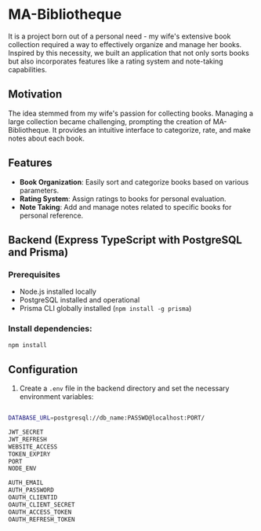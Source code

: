 # MA-Bibliotheque

It is a project born out of a personal need - my wife's extensive book collection required a way to effectively organize and manage her books. Inspired by this necessity, we built an application that not only sorts books but also incorporates features like a rating system and note-taking capabilities.

## Motivation

The idea stemmed from my wife's passion for collecting books. Managing a large collection became challenging, prompting the creation of MA-Bibliotheque. It provides an intuitive interface to categorize, rate, and make notes about each book.

## Features

- **Book Organization**: Easily sort and categorize books based on various parameters.
- **Rating System**: Assign ratings to books for personal evaluation.
- **Note Taking**: Add and manage notes related to specific books for personal reference.

## Backend (Express TypeScript with PostgreSQL and Prisma)

### Prerequisites

- Node.js installed locally
- PostgreSQL installed and operational
- Prisma CLI globally installed (`npm install -g prisma`)

### Install dependencies:

```bash
npm install
```

## Configuration

1. Create a `.env` file in the backend directory and set the necessary environment variables:

```bash

DATABASE_URL=postgresql://db_name:PASSWD@localhost:PORT/

JWT_SECRET
JWT_REFRESH
WEBSITE_ACCESS
TOKEN_EXPIRY
PORT
NODE_ENV

AUTH_EMAIL
AUTH_PASSWORD
OAUTH_CLIENTID
OAUTH_CLIENT_SECRET
OAUTH_ACCESS_TOKEN
OAUTH_REFRESH_TOKEN
```
